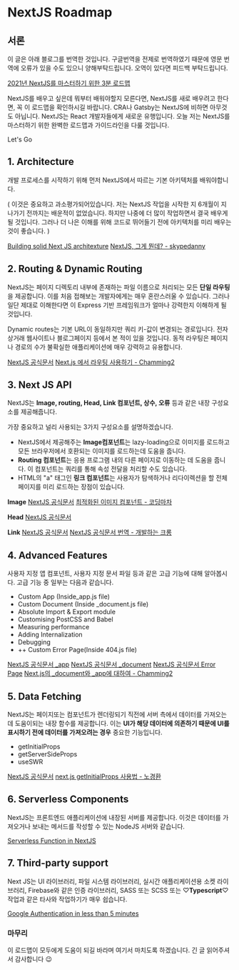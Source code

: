 # NextJS Roadmap

## 서론

이 글은 아래 블로그를 번역한 것입니다. 구글번역을 전제로 번역하였기 때문에 영문 번역에 오류가 있을 수도 있으니 양해부탁드립니다. 오역이 있다면 피드백 부탁드립니다.

[2021년 NextJS를 마스터하기 위한 3분 로드맵](https://well-balanced.medium.com/next-js-%EA%B7%B8%EA%B1%B0-%EC%96%B4%EB%96%BB%EA%B2%8C-%ED%95%98%EB%8A%94-%EA%B1%B4%EB%8D%B0-ea5637f25fa4)

NextJS를 배우고 싶은데 뭐부터 배워야할지 모른다면, 
NextJS를 새로 배우려고 한다면, 꼭 이 로드맵을 확인하시길 바랍니다. CRA나 Gatsby는 NextJS에 비하면 아무것도 아닙니다. NextJS는 React 개발자들에게 새로운 유행입니다. 오늘 저는 NextJS를 마스터하기 위한 완벽한 로드맵과 가이드라인을 다룰 것입니다.

Let's Go

## 1. Architecture

개발 프로세스를 시작하기 위해 먼저 NextJS에서 따르는 기본 아키텍처를 배워야합니다.

( 이것은 중요하고 과소평가되어있습니다. 저는 NextJS 작업을 시작한 지 6개월이 지나가기 전까지는 배운적이 없었습니다. 하지만 나중에 더 많이 작업하면서 결국 배우게 될 것입니다. 그러나 더 나은 이해를 위해 코드로 뛰어들기 전에 아키텍처를 미리 배우는 것이 좋습니다. )

[Building solid Next JS architexture](https://medium.com/nerd-for-tech/building-solid-next-js-architecture-a8c6702dc67d)
[NextJS, 그게 뭔데? - skypedanny](https://velog.io/@skypedanny/NextJS-%EA%B7%B8%EA%B2%8C-%EB%AD%94%EB%8D%B0)

## 2. Routing & Dynamic Routing

NextJS는 페이지 디렉토리 내부에 존재하는 파일 이름으로 처리되는 모든 **단일 라우팅**을 제공합니다. 이를 처음 접해보는 개발자에게는 매우 혼란스러울 수 있습니다. 그러나 일단 제대로 이해한다면 이 Express 기반 프레임워크가 얼마나 강력한지 이해하게 될 것입니다.

Dynamic routes는 기본 URL이 동일하지만 쿼리 키-값이 변경되는 경로입니다. 전자상거래 웹사이트나 블로그페이지 등에서 본 적이 있을 것입니다. 동적 라우팅은 페이지나 경로의 수가 불확실한 애플리케이션에 매우 강력하고 유용합니다.

[NextJS 공식문서](https://nextjs.org/docs/routing/introduction)
[Next.js 에서 라우팅 사용하기 - Chamming2](https://merrily-code.tistory.com/52)

## 3. Next JS API

NextJS는 **Image, routing, Head, Link 컴포넌트, 상수, 오류** 등과 같은 내장 구성요소를 제공해줍니다.

가장 중요하고 널리 사용되는 3가지 구성요소를 설명하겠습니다.

- NextJS에서 제공해주는 **Image컴포넌트**는 lazy-loading으로 이미지를 로드하고 모든 브라우저에서 호환되는 이미지를 로드하는데 도움을 줍니다.
- **Routing 컴포넌트**는 응용 프로그램 내의 다른 페이지로 이동하는 데 도움을 줍니다. 이 컴포넌트는 쿼리를 통해 속성 전달을 처리할 수도 있습니다.
- HTML의 "a" 태그인 **링크 컴포넌트**는 사용자가 탐색하거나 리다이렉션을 할 전체페이지를 미리 로드하는 장점이 있습니다.

**Image**
[NextJS 공식문서](https://nextjs.org/docs/api-reference/next/image)
[최적화된 이미지 컴포넌트 - 코딩마차](https://mingeesuh.tistory.com/entry/NEXTjs-%EB%84%A5%EC%8A%A4%ED%8A%B8-JS%EB%A5%BC-%EB%B0%B0%EC%9B%8C%EB%B3%B4%EC%9E%90-3%ED%8E%B8-%EC%9D%B4%EB%AF%B8%EC%A7%80)

**Head**
[NextJS 공식문서](https://nextjs.org/docs/api-reference/next/head)

**Link**
[NextJS 공식문서](https://nextjs.org/docs/api-reference/next/link)
[NextJS 공식문서 번역 - 개발하는 크롱](https://crong-dev.tistory.com/50)


## 4. Advanced Features

사용자 지정 앱 컴포넌트, 사용자 지정 문서 파일 등과 같은 고급 기능에 대해 알아봅시다. 고급 기능 중 일부는 다음과 같습니다.

- Custom App (Inside_app.js file)
- Custom Document (Inside \_document.js file)
- Absolute Import & Export module
- Customising PostCSS and Babel
- Measuring performance
- Adding Internalization
- Debugging
- ++ Custom Error Page(Inside 404.js file)

[NextJS 공식문서 _app](https://nextjs.org/docs/advanced-features/custom-app)
[NextJS 공식문서 _document](https://nextjs.org/docs/advanced-features/custom-document)
[NextJS 공식문서 Error Page](https://nextjs.org/docs/advanced-features/custom-error-page)
[Next.js의 _document와 _app에 대하여 - Chamming2](https://merrily-code.tistory.com/154)

## 5. Data Fetching

NextJS는 페이지또는 컴포넌트가 렌더링되기 직전에 서버 측에서 데이터를 가져오는데 도움이되는 내장 함수를 제공합니다. 이는 **UI가 해당 데이터에 의존하기 때문에 UI를 표시하기 전에 데이터를 가져오려는 경우** 중요한 기능입니다.

- getInitialProps
- getServerSideProps
- useSWR

[NextJS 공식문서](https://nextjs.org/docs/api-reference/data-fetching/get-initial-props)
[next.js getInitialProps 사용법 - 노경환](https://kyounghwan01.github.io/blog/React/next/getInitialProps/#shallow-route%E1%84%8B%E1%85%AA-getinitialprops%E1%84%80%E1%85%AA-%E1%84%80%E1%85%AA%E1%86%AB%E1%84%80%E1%85%A8)

## 6. Serverless Components

NextJS는 프론트엔드 애플리케이션에 내장된 서버를 제공합니다. 이것은 데이터를 가져오거나 보내는 메서드를 작성할 수 있는 NodeJS 서버와 같습니다.

[Serverless Function in NextJS](https://javascript.plainenglish.io/serverless-function-in-next-js-3cd0d22ab983?gi=65f6c3871934)

## 7. Third-party support

Next JS는 UI 라이브러리, 파일 시스템 라이브러리, 실시간 애플리케이션용 소켓 라이브러리, Firebase와 같은 인증 라이브러리, SASS 또는 SCSS 또는 ♡**Typescript**♡ 작업과 같은 타사와 작업하기가 매우 쉽습니다.

[Google Authentication in less than 5 minutes](https://medium.com/nerd-for-tech/firebase-authentication-in-less-than-5-minutes-dce8ad5b8459)

### 마무리
이 로드맵이 모두에게 도움이 되길 바라며 여기서 마치도록 하겠습니다. 긴 글 읽어주셔서 감사합니다 😉

